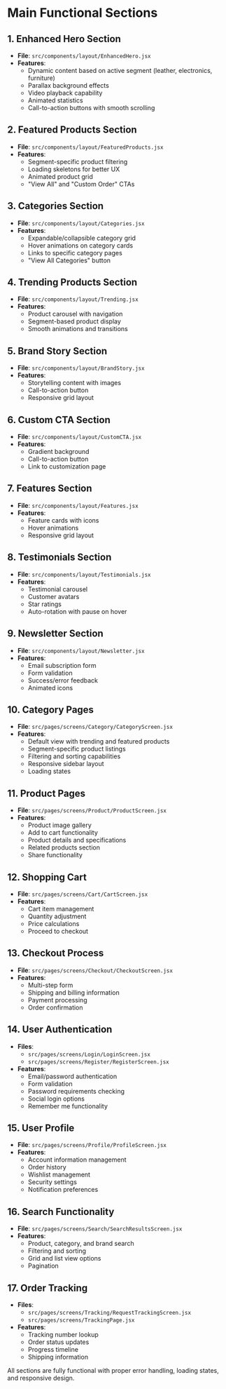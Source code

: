 # Main Functional Sections

## 1. Enhanced Hero Section
- **File**: `src/components/layout/EnhancedHero.jsx`
- **Features**:
  - Dynamic content based on active segment (leather, electronics, furniture)
  - Parallax background effects
  - Video playback capability
  - Animated statistics
  - Call-to-action buttons with smooth scrolling

## 2. Featured Products Section
- **File**: `src/components/layout/FeaturedProducts.jsx`
- **Features**:
  - Segment-specific product filtering
  - Loading skeletons for better UX
  - Animated product grid
  - "View All" and "Custom Order" CTAs

## 3. Categories Section
- **File**: `src/components/layout/Categories.jsx`
- **Features**:
  - Expandable/collapsible category grid
  - Hover animations on category cards
  - Links to specific category pages
  - "View All Categories" button

## 4. Trending Products Section
- **File**: `src/components/layout/Trending.jsx`
- **Features**:
  - Product carousel with navigation
  - Segment-based product display
  - Smooth animations and transitions

## 5. Brand Story Section
- **File**: `src/components/layout/BrandStory.jsx`
- **Features**:
  - Storytelling content with images
  - Call-to-action button
  - Responsive grid layout

## 6. Custom CTA Section
- **File**: `src/components/layout/CustomCTA.jsx`
- **Features**:
  - Gradient background
  - Call-to-action button
  - Link to customization page

## 7. Features Section
- **File**: `src/components/layout/Features.jsx`
- **Features**:
  - Feature cards with icons
  - Hover animations
  - Responsive grid layout

## 8. Testimonials Section
- **File**: `src/components/layout/Testimonials.jsx`
- **Features**:
  - Testimonial carousel
  - Customer avatars
  - Star ratings
  - Auto-rotation with pause on hover

## 9. Newsletter Section
- **File**: `src/components/layout/Newsletter.jsx`
- **Features**:
  - Email subscription form
  - Form validation
  - Success/error feedback
  - Animated icons

## 10. Category Pages
- **File**: `src/pages/screens/Category/CategoryScreen.jsx`
- **Features**:
  - Default view with trending and featured products
  - Segment-specific product listings
  - Filtering and sorting capabilities
  - Responsive sidebar layout
  - Loading states

## 11. Product Pages
- **File**: `src/pages/screens/Product/ProductScreen.jsx`
- **Features**:
  - Product image gallery
  - Add to cart functionality
  - Product details and specifications
  - Related products section
  - Share functionality

## 12. Shopping Cart
- **File**: `src/pages/screens/Cart/CartScreen.jsx`
- **Features**:
  - Cart item management
  - Quantity adjustment
  - Price calculations
  - Proceed to checkout

## 13. Checkout Process
- **File**: `src/pages/screens/Checkout/CheckoutScreen.jsx`
- **Features**:
  - Multi-step form
  - Shipping and billing information
  - Payment processing
  - Order confirmation

## 14. User Authentication
- **Files**: 
  - `src/pages/screens/Login/LoginScreen.jsx`
  - `src/pages/screens/Register/RegisterScreen.jsx`
- **Features**:
  - Email/password authentication
  - Form validation
  - Password requirements checking
  - Social login options
  - Remember me functionality

## 15. User Profile
- **File**: `src/pages/screens/Profile/ProfileScreen.jsx`
- **Features**:
  - Account information management
  - Order history
  - Wishlist management
  - Security settings
  - Notification preferences

## 16. Search Functionality
- **File**: `src/pages/screens/Search/SearchResultsScreen.jsx`
- **Features**:
  - Product, category, and brand search
  - Filtering and sorting
  - Grid and list view options
  - Pagination

## 17. Order Tracking
- **Files**:
  - `src/pages/screens/Tracking/RequestTrackingScreen.jsx`
  - `src/pages/screens/TrackingPage.jsx`
- **Features**:
  - Tracking number lookup
  - Order status updates
  - Progress timeline
  - Shipping information

All sections are fully functional with proper error handling, loading states, and responsive design.